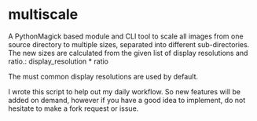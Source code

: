 # multiscale #

A PythonMagick based module and CLI tool to scale all images from one source directory to multiple sizes, separated into different sub-directories. The new sizes are calculated from the given list of display resolutions and ratio.: display_resolution * ratio

The must common display resolutions are used by default.

I wrote this script to help out my daily workflow. So new features will be added on demand, however if you have a good idea to implement, do not hesitate to make a fork request or issue.

